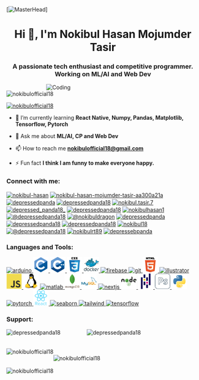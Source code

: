 [![MasterHead](https://encrypted-tbn0.gstatic.com/images?q=tbn:ANd9GcRKohhe6zGdyl4TAOSb9gQWMARO-bjgSz1GEw&s)]
<h1 align="center">Hi 👋, I'm Nokibul Hasan Mojumder Tasir</h1>
<h3 align="center">A passionate tech enthusiast and competitive programmer. Working on ML/AI and Web Dev</h3>
<img align="right" alt="Coding" width="400" src="https://cdn.dribbble.com/users/1162077/screenshots/3848914/programmer.gif"

<p align="left"> <img src="https://komarev.com/ghpvc/?username=nokibulofficial18&label=Profile%20views&color=0e75b6&style=flat" alt="nokibulofficial18" /> </p>

<p align="left"> <a href="https://github.com/ryo-ma/github-profile-trophy"><img src="https://github-profile-trophy.vercel.app/?username=nokibulofficial18" alt="nokibulofficial18" /></a> </p>

- 🌱 I’m currently learning **React Native, Numpy, Pandas, Matplotlib, Tensorflow, Pytorch**

- 💬 Ask me about **ML/AI, CP and Web Dev**

- 📫 How to reach me **nokibulofficial18@gmail.com**

- ⚡ Fun fact **I think I am funny to make everyone happy.**

<h3 align="left">Connect with me:</h3>
<p align="left">
<a href="https://codepen.io/nokibul-hasan" target="blank"><img align="center" src="https://raw.githubusercontent.com/rahuldkjain/github-profile-readme-generator/master/src/images/icons/Social/codepen.svg" alt="nokibul-hasan" height="30" width="40" /></a>
<a href="https://linkedin.com/in/nokibul-hasan-mojumder-tasir-aa300a21a" target="blank"><img align="center" src="https://raw.githubusercontent.com/rahuldkjain/github-profile-readme-generator/master/src/images/icons/Social/linked-in-alt.svg" alt="nokibul-hasan-mojumder-tasir-aa300a21a" height="30" width="40" /></a>
<a href="https://stackoverflow.com/users/depressedpanda" target="blank"><img align="center" src="https://raw.githubusercontent.com/rahuldkjain/github-profile-readme-generator/master/src/images/icons/Social/stack-overflow.svg" alt="depressedpanda" height="30" width="40" /></a>
<a href="https://kaggle.com/depressedpanda18" target="blank"><img align="center" src="https://raw.githubusercontent.com/rahuldkjain/github-profile-readme-generator/master/src/images/icons/Social/kaggle.svg" alt="depressedpanda18" height="30" width="40" /></a>
<a href="https://fb.com/nokibul.tasir.7" target="blank"><img align="center" src="https://raw.githubusercontent.com/rahuldkjain/github-profile-readme-generator/master/src/images/icons/Social/facebook.svg" alt="nokibul.tasir.7" height="30" width="40" /></a>
<a href="https://instagram.com/depressed_panda18_" target="blank"><img align="center" src="https://raw.githubusercontent.com/rahuldkjain/github-profile-readme-generator/master/src/images/icons/Social/instagram.svg" alt="depressed_panda18_" height="30" width="40" /></a>
<a href="https://dribbble.com/depressedpanda18" target="blank"><img align="center" src="https://raw.githubusercontent.com/rahuldkjain/github-profile-readme-generator/master/src/images/icons/Social/dribbble.svg" alt="depressedpanda18" height="30" width="40" /></a>
<a href="https://www.behance.net/nokibulhasan1" target="blank"><img align="center" src="https://raw.githubusercontent.com/rahuldkjain/github-profile-readme-generator/master/src/images/icons/Social/behance.svg" alt="nokibulhasan1" height="30" width="40" /></a>
<a href="https://hashnode.com/@depressedpanda18" target="blank"><img align="center" src="https://raw.githubusercontent.com/rahuldkjain/github-profile-readme-generator/master/src/images/icons/Social/hashnode.svg" alt="@depressedpanda18" height="30" width="40" /></a>
<a href="https://medium.com/@nokibuldragon" target="blank"><img align="center" src="https://raw.githubusercontent.com/rahuldkjain/github-profile-readme-generator/master/src/images/icons/Social/medium.svg" alt="@nokibuldragon" height="30" width="40" /></a>
<a href="https://www.codechef.com/users/depressedpanda" target="blank"><img align="center" src="https://cdn.jsdelivr.net/npm/simple-icons@3.1.0/icons/codechef.svg" alt="depressedpanda" height="30" width="40" /></a>
<a href="https://www.hackerrank.com/depressedpanda18" target="blank"><img align="center" src="https://raw.githubusercontent.com/rahuldkjain/github-profile-readme-generator/master/src/images/icons/Social/hackerrank.svg" alt="depressedpanda18" height="30" width="40" /></a>
<a href="https://codeforces.com/profile/depressedpanda18" target="blank"><img align="center" src="https://raw.githubusercontent.com/rahuldkjain/github-profile-readme-generator/master/src/images/icons/Social/codeforces.svg" alt="depressedpanda18" height="30" width="40" /></a>
<a href="https://www.leetcode.com/nokibul18" target="blank"><img align="center" src="https://raw.githubusercontent.com/rahuldkjain/github-profile-readme-generator/master/src/images/icons/Social/leet-code.svg" alt="nokibul18" height="30" width="40" /></a>
<a href="https://www.hackerearth.com/@depressedpanda18" target="blank"><img align="center" src="https://raw.githubusercontent.com/rahuldkjain/github-profile-readme-generator/master/src/images/icons/Social/hackerearth.svg" alt="@depressedpanda18" height="30" width="40" /></a>
<a href="https://auth.geeksforgeeks.org/user/nokibulrt89" target="blank"><img align="center" src="https://raw.githubusercontent.com/rahuldkjain/github-profile-readme-generator/master/src/images/icons/Social/geeks-for-geeks.svg" alt="nokibulrt89" height="30" width="40" /></a>
<a href="https://www.topcoder.com/members/depressebpanda" target="blank"><img align="center" src="https://raw.githubusercontent.com/rahuldkjain/github-profile-readme-generator/master/src/images/icons/Social/topcoder.svg" alt="depressebpanda" height="30" width="40" /></a>
</p>

<h3 align="left">Languages and Tools:</h3>
<p align="left"> <a href="https://www.arduino.cc/" target="_blank" rel="noreferrer"> <img src="https://cdn.worldvectorlogo.com/logos/arduino-1.svg" alt="arduino" width="40" height="40"/> </a> <a href="https://www.cprogramming.com/" target="_blank" rel="noreferrer"> <img src="https://raw.githubusercontent.com/devicons/devicon/master/icons/c/c-original.svg" alt="c" width="40" height="40"/> </a> <a href="https://www.w3schools.com/cpp/" target="_blank" rel="noreferrer"> <img src="https://raw.githubusercontent.com/devicons/devicon/master/icons/cplusplus/cplusplus-original.svg" alt="cplusplus" width="40" height="40"/> </a> <a href="https://www.w3schools.com/css/" target="_blank" rel="noreferrer"> <img src="https://raw.githubusercontent.com/devicons/devicon/master/icons/css3/css3-original-wordmark.svg" alt="css3" width="40" height="40"/> </a> <a href="https://www.docker.com/" target="_blank" rel="noreferrer"> <img src="https://raw.githubusercontent.com/devicons/devicon/master/icons/docker/docker-original-wordmark.svg" alt="docker" width="40" height="40"/> </a> <a href="https://firebase.google.com/" target="_blank" rel="noreferrer"> <img src="https://www.vectorlogo.zone/logos/firebase/firebase-icon.svg" alt="firebase" width="40" height="40"/> </a> <a href="https://git-scm.com/" target="_blank" rel="noreferrer"> <img src="https://www.vectorlogo.zone/logos/git-scm/git-scm-icon.svg" alt="git" width="40" height="40"/> </a> <a href="https://www.w3.org/html/" target="_blank" rel="noreferrer"> <img src="https://raw.githubusercontent.com/devicons/devicon/master/icons/html5/html5-original-wordmark.svg" alt="html5" width="40" height="40"/> </a> <a href="https://www.adobe.com/in/products/illustrator.html" target="_blank" rel="noreferrer"> <img src="https://www.vectorlogo.zone/logos/adobe_illustrator/adobe_illustrator-icon.svg" alt="illustrator" width="40" height="40"/> </a> <a href="https://developer.mozilla.org/en-US/docs/Web/JavaScript" target="_blank" rel="noreferrer"> <img src="https://raw.githubusercontent.com/devicons/devicon/master/icons/javascript/javascript-original.svg" alt="javascript" width="40" height="40"/> </a> <a href="https://www.linux.org/" target="_blank" rel="noreferrer"> <img src="https://raw.githubusercontent.com/devicons/devicon/master/icons/linux/linux-original.svg" alt="linux" width="40" height="40"/> </a> <a href="https://www.mathworks.com/" target="_blank" rel="noreferrer"> <img src="https://upload.wikimedia.org/wikipedia/commons/2/21/Matlab_Logo.png" alt="matlab" width="40" height="40"/> </a> <a href="https://www.mongodb.com/" target="_blank" rel="noreferrer"> <img src="https://raw.githubusercontent.com/devicons/devicon/master/icons/mongodb/mongodb-original-wordmark.svg" alt="mongodb" width="40" height="40"/> </a> <a href="https://www.mysql.com/" target="_blank" rel="noreferrer"> <img src="https://raw.githubusercontent.com/devicons/devicon/master/icons/mysql/mysql-original-wordmark.svg" alt="mysql" width="40" height="40"/> </a> <a href="https://nextjs.org/" target="_blank" rel="noreferrer"> <img src="https://cdn.worldvectorlogo.com/logos/nextjs-2.svg" alt="nextjs" width="40" height="40"/> </a> <a href="https://nodejs.org" target="_blank" rel="noreferrer"> <img src="https://raw.githubusercontent.com/devicons/devicon/master/icons/nodejs/nodejs-original-wordmark.svg" alt="nodejs" width="40" height="40"/> </a> <a href="https://pandas.pydata.org/" target="_blank" rel="noreferrer"> <img src="https://raw.githubusercontent.com/devicons/devicon/2ae2a900d2f041da66e950e4d48052658d850630/icons/pandas/pandas-original.svg" alt="pandas" width="40" height="40"/> </a> <a href="https://www.photoshop.com/en" target="_blank" rel="noreferrer"> <img src="https://raw.githubusercontent.com/devicons/devicon/master/icons/photoshop/photoshop-line.svg" alt="photoshop" width="40" height="40"/> </a> <a href="https://www.python.org" target="_blank" rel="noreferrer"> <img src="https://raw.githubusercontent.com/devicons/devicon/master/icons/python/python-original.svg" alt="python" width="40" height="40"/> </a> <a href="https://pytorch.org/" target="_blank" rel="noreferrer"> <img src="https://www.vectorlogo.zone/logos/pytorch/pytorch-icon.svg" alt="pytorch" width="40" height="40"/> </a> <a href="https://reactjs.org/" target="_blank" rel="noreferrer"> <img src="https://raw.githubusercontent.com/devicons/devicon/master/icons/react/react-original-wordmark.svg" alt="react" width="40" height="40"/> </a> <a href="https://seaborn.pydata.org/" target="_blank" rel="noreferrer"> <img src="https://seaborn.pydata.org/_images/logo-mark-lightbg.svg" alt="seaborn" width="40" height="40"/> </a> <a href="https://tailwindcss.com/" target="_blank" rel="noreferrer"> <img src="https://www.vectorlogo.zone/logos/tailwindcss/tailwindcss-icon.svg" alt="tailwind" width="40" height="40"/> </a> <a href="https://www.tensorflow.org" target="_blank" rel="noreferrer"> <img src="https://www.vectorlogo.zone/logos/tensorflow/tensorflow-icon.svg" alt="tensorflow" width="40" height="40"/> </a> </p>

<h3 align="left">Support:</h3>
<p><a href="https://www.buymeacoffee.com/depressedpanda18"> <img align="left" src="https://cdn.buymeacoffee.com/buttons/v2/default-yellow.png" height="50" width="210" alt="depressedpanda18" /></a><a href="https://ko-fi.com/depressedpanda18"> <img align="left" src="https://cdn.ko-fi.com/cdn/kofi3.png?v=3" height="50" width="210" alt="depressedpanda18" /></a></p><br><br>

<p><img align="left" src="https://github-readme-stats.vercel.app/api/top-langs?username=nokibulofficial18&show_icons=true&locale=en&layout=compact" alt="nokibulofficial18" /></p>

<p>&nbsp;<img align="center" src="https://github-readme-stats.vercel.app/api?username=nokibulofficial18&show_icons=true&locale=en" alt="nokibulofficial18" /></p>

<p><img align="center" src="https://github-readme-streak-stats.herokuapp.com/?user=nokibulofficial18&" alt="nokibulofficial18" /></p>
